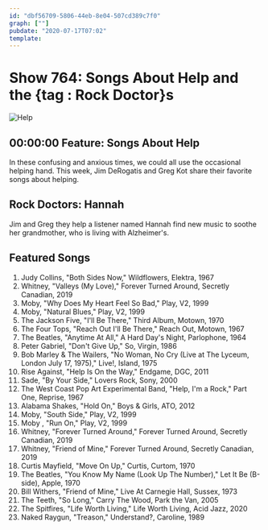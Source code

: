 ```yaml
---
id: "dbf56709-5806-44eb-8e04-507cd389c7f0"
graph: [""]
pubdate: "2020-07-17T07:02"
template: 
---
```






# Show 764: Songs About Help and the {tag : Rock Doctor}s

![Help](https://api.wbez.org/v2/images/2495e8b8-7293-4b30-8ce3-89db4c13a389.jpg?width=960&height=599&mode=ASPECT_WIDTH)



## 00:00:00 Feature: Songs About Help

In these confusing and anxious times, we could all use the occasional helping hand. This week, Jim DeRogatis and Greg Kot share their favorite songs about helping.



## Rock Doctors: Hannah

Jim and Greg they help a listener named Hannah find new music to soothe her grandmother, who is living with Alzheimer's.



## Featured Songs

1. Judy Collins, "Both Sides Now," Wildflowers, Elektra, 1967
2. Whitney, "Valleys (My Love)," Forever Turned Around, Secretly Canadian, 2019
3. Moby, "Why Does My Heart Feel So Bad," Play, V2, 1999
4. Moby, "Natural Blues," Play, V2, 1999
5. The Jackson Five, "I'll Be There," Third Album, Motown, 1970
6. The Four Tops, "Reach Out I'll Be There," Reach Out, Motown, 1967
7. The Beatles, "Anytime At All," A Hard Day's Night, Parlophone, 1964
8. Peter Gabriel, "Don't Give Up," So, Virgin, 1986
9. Bob Marley & The Wailers, "No Woman, No Cry (Live at The Lyceum, London July 17, 1975)," Live!, Island, 1975
10. Rise Against, "Help Is On the Way," Endgame, DGC, 2011
11. Sade, "By Your Side," Lovers Rock, Sony, 2000
12. The West Coast Pop Art Experimental Band, "Help, I'm a Rock," Part One, Reprise, 1967
13. Alabama Shakes, "Hold On," Boys & Girls, ATO, 2012
14. Moby, "South Side," Play, V2, 1999
15. Moby , "Run On," Play, V2, 1999
16. Whitney, "Forever Turned Around," Forever Turned Around, Secretly Canadian, 2019
17. Whitney, "Friend of Mine," Forever Turned Around, Secretly Canadian, 2019
18. Curtis Mayfield, "Move On Up," Curtis, Curtom, 1970
19. The Beatles, "You Know My Name (Look Up The Number)," Let It Be (B-side), Apple, 1970
20. Bill Withers, "Friend of Mine," Live At Carnegie Hall, Sussex, 1973
21. The Teeth, "So Long," Carry The Wood, Park the Van, 2005
22. The Spitfires, "Life Worth Living," Life Worth Living, Acid Jazz, 2020
23. Naked Raygun, "Treason," Understand?, Caroline, 1989